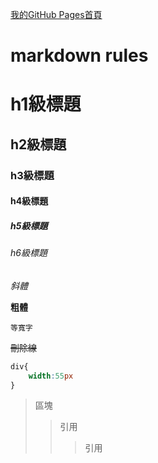 [我的GitHub Pages首頁](https://github.com/Silmonght/Silmonght.github.io)

markdown rules
===

# h1級標題

## h2級標題

### h3級標題

#### h4級標題

##### h5級標題

###### h6級標題

_斜體_

**粗體**

`等寬字`

~~刪除線~~

```css
div{
    width:55px
}

```
>區塊
>>引用
>>>引用



